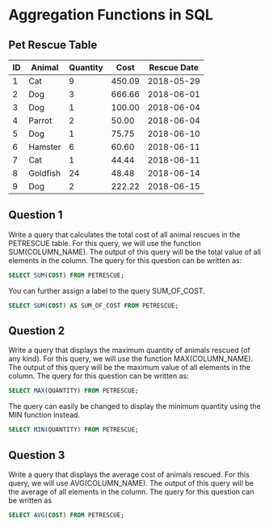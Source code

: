 # Aggregation Functions in SQL

## Pet Rescue Table
| ID  | Animal   | Quantity | Cost   | Rescue Date |
| --- | -------- | -------- | ------ | ----------- |
| 1   | Cat      | 9        | 450.09 | 2018-05-29  |
| 2   | Dog      | 3        | 666.66 | 2018-06-01  |
| 3   | Dog      | 1        | 100.00 | 2018-06-04  |
| 4   | Parrot   | 2        | 50.00  | 2018-06-04  |
| 5   | Dog      | 1        | 75.75  | 2018-06-10  |
| 6   | Hamster  | 6        | 60.60  | 2018-06-11  |
| 7   | Cat      | 1        | 44.44  | 2018-06-11  |
| 8   | Goldfish | 24       | 48.48  | 2018-06-14  |
| 9   | Dog      | 2        | 222.22 | 2018-06-15  |

## Question 1
Write a query that calculates the total cost of all animal rescues in the PETRESCUE table.
For this query, we will use the function SUM(COLUMN_NAME). The output of this query will be the total value of all elements in the column. The query for this question can be written as:


``` SQL
SELECT SUM(COST) FROM PETRESCUE;
```
You can further assign a label to the query SUM_OF_COST.

``` SQL
SELECT SUM(COST) AS SUM_OF_COST FROM PETRESCUE;
```

## Question 2
Write a query that displays the maximum quantity of animals rescued (of any kind).
For this query, we will use the function MAX(COLUMN_NAME). The output of this query will be the maximum value of all elements in the column. The query for this question can be written as:

``` SQL
SELECT MAX(QUANTITY) FROM PETRESCUE;
```
The query can easily be changed to display the minimum quantity using the MIN function instead.

``` SQL
SELECT MIN(QUANTITY) FROM PETRESCUE;
```
## Question 3
Write a query that displays the average cost of animals rescued.
For this query, we will use AVG(COLUMN_NAME). The output of this query will be the average of all elements in the column. The query for this question can be written as
``` SQL
SELECT AVG(COST) FROM PETRESCUE;
```